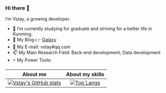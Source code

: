 ### Hi there 👋

<!--
**Vstay97/Vstay97** is a ✨ _special_ ✨ repository because its `README.md` (this file) appears on your GitHub profile.

Here are some ideas to get you started:

- 🔭 I’m currently working on ...
- 🌱 I’m currently learning ...
- 👯 I’m looking to collaborate on ...
- 🤔 I’m looking for help with ...
- 💬 Ask me about ...
- 📫 How to reach me: ...
- 😄 Pronouns: ...
- ⚡ Fun fact: ...
-->

I’m Vstay, a growing developer.

- 🌱 I’m currently studying for graduate and striving for a better life in Kunming.
- 👯 My Blog 👉 <a href = "https://wiki.vstay.cn/"> Galaxy </a>
- 💬 My E-mail: vstay#qq.com
- 📫 My Main Research Field: Back-end development; Data development
- ⚡ My Power Tools:



About me             |  About my skills
:-------------------------:|:-------------------------:
[![Vstay's GitHub stats](https://github-readme-stats.vercel.app/api?username=Vstay97&count_private=true&show_icons=true&theme=buefy)](https://github.com/anuraghazra/github-readme-stats)  |  [![Top Langs](https://github-readme-stats.vercel.app/api/top-langs/?username=Vstay97&layout=compact&hide=html,javascript,css)](https://github.com/anuraghazra/github-readme-stats)
